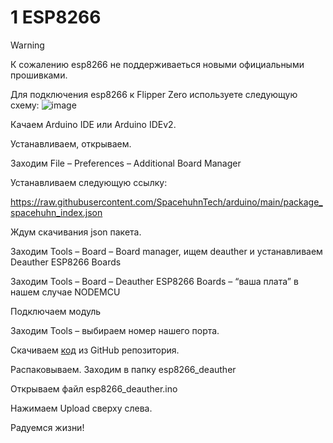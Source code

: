 # 1 ESP8266

> [!WARNING]
> К сожалению esp8266 не поддерживаеться новыми официальными прошивками.

Для подключения esp8266 к Flipper Zero используете следующую схему:
![image](https://github.com/SequoiaSan/FlipperZero-Wifi-ESP8266-Deauther-Module/blob/FlipperZero-Module-v2/FlipperZeroModule/rep_images/Schematics_1.jpg?raw=true)

Качаем Arduino IDE или Arduino IDEv2.

Устанавливаем, открываем.

Заходим File – Preferences – Additional Board Manager 

Устанавливаем следующую ссылку:

https://raw.githubusercontent.com/SpacehuhnTech/arduino/main/package_spacehuhn_index.json

Ждум скачивания json пакета.

Заходим Tools – Board – Board manager, ищем deauther и устанавливаем Deauther ESP8266 Boards

Заходим Tools – Board – Deauther ESP8266 Boards – “ваша плата” в нашем случае NODEMCU

Подключаем модуль

Заходим Tools – выбираем номер нашего порта.

Скачиваем [код](https://github.com/SequoiaSan/FlipperZero-Wifi-ESP8266-Deauther-Module) из GitHub репозитория.

Распаковываем. Заходим в папку esp8266_deauther

Открываем файл esp8266_deauther.ino

Нажимаем Upload сверху слева.

Радуемся жизни!
